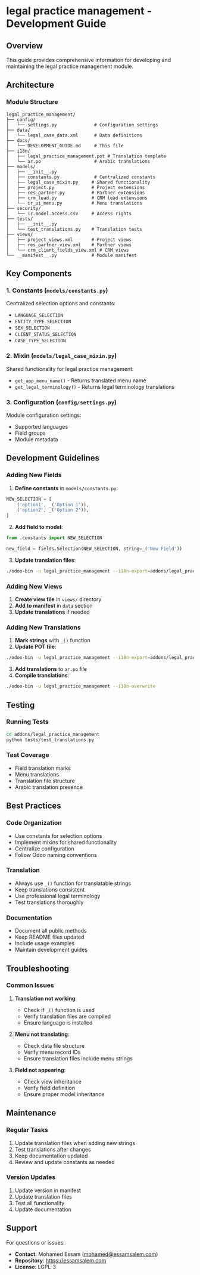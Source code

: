 # legal practice management - Development Guide

## Overview

This guide provides comprehensive information for developing and maintaining the legal practice management module.

## Architecture

### Module Structure
```
legal_practice_management/
├── config/
│   └── settings.py              # Configuration settings
├── data/
│   └── legal_case_data.xml      # Data definitions
├── docs/
│   └── DEVELOPMENT_GUIDE.md     # This file
├── i18n/
│   ├── legal_practice_management.pot # Translation template
│   └── ar.po                    # Arabic translations
├── models/
│   ├── __init__.py
│   ├── constants.py             # Centralized constants
│   ├── legal_case_mixin.py     # Shared functionality
│   ├── project.py              # Project extensions
│   ├── res_partner.py          # Partner extensions
│   ├── crm_lead.py             # CRM lead extensions
│   └── ir_ui_menu.py           # Menu translations
├── security/
│   └── ir.model.access.csv     # Access rights
├── tests/
│   ├── __init__.py
│   └── test_translations.py    # Translation tests
├── views/
│   ├── project_views.xml       # Project views
│   ├── res_partner_view.xml    # Partner views
│   └── crm_client_fields_view.xml # CRM views
└── __manifest__.py             # Module manifest
```

## Key Components

### 1. Constants (`models/constants.py`)
Centralized selection options and constants:
- `LANGUAGE_SELECTION`
- `ENTITY_TYPE_SELECTION`
- `SEX_SELECTION`
- `CLIENT_STATUS_SELECTION`
- `CASE_TYPE_SELECTION`

### 2. Mixin (`models/legal_case_mixin.py`)
Shared functionality for legal practice management:
- `get_app_menu_name()` - Returns translated menu name
- `get_legal_terminology()` - Returns legal terminology translations

### 3. Configuration (`config/settings.py`)
Module configuration settings:
- Supported languages
- Field groups
- Module metadata

## Development Guidelines

### Adding New Fields

1. **Define constants** in `models/constants.py`:
```python
NEW_SELECTION = [
    ('option1', _('Option 1')),
    ('option2', _('Option 2')),
]
```

2. **Add field to model**:
```python
from .constants import NEW_SELECTION

new_field = fields.Selection(NEW_SELECTION, string=_('New Field'))
```

3. **Update translation files**:
```bash
./odoo-bin -u legal_practice_management --i18n-export=addons/legal_practice_management/i18n/legal_practice_management.pot
```

### Adding New Views

1. **Create view file** in `views/` directory
2. **Add to manifest** in `data` section
3. **Update translations** if needed

### Adding New Translations

1. **Mark strings** with `_()` function
2. **Update POT file**:
```bash
./odoo-bin -u legal_practice_management --i18n-export=addons/legal_practice_management/i18n/legal_practice_management.pot
```
3. **Add translations** to `ar.po` file
4. **Compile translations**:
```bash
./odoo-bin -u legal_practice_management --i18n-overwrite
```

## Testing

### Running Tests
```bash
cd addons/legal_practice_management
python tests/test_translations.py
```

### Test Coverage
- Field translation marks
- Menu translations
- Translation file structure
- Arabic translation presence

## Best Practices

### Code Organization
- Use constants for selection options
- Implement mixins for shared functionality
- Centralize configuration
- Follow Odoo naming conventions

### Translation
- Always use `_()` function for translatable strings
- Keep translations consistent
- Use professional legal terminology
- Test translations thoroughly

### Documentation
- Document all public methods
- Keep README files updated
- Include usage examples
- Maintain development guides

## Troubleshooting

### Common Issues

1. **Translation not working**:
   - Check if `_()` function is used
   - Verify translation files are compiled
   - Ensure language is installed

2. **Menu not translating**:
   - Check data file structure
   - Verify menu record IDs
   - Ensure translation files include menu strings

3. **Field not appearing**:
   - Check view inheritance
   - Verify field definition
   - Ensure proper model inheritance

## Maintenance

### Regular Tasks
1. Update translation files when adding new strings
2. Test translations after changes
3. Keep documentation updated
4. Review and update constants as needed

### Version Updates
1. Update version in manifest
2. Update translation files
3. Test all functionality
4. Update documentation

## Support

For questions or issues:
- **Contact**: Mohamed Essam (mohamed@essamsalem.com)
- **Repository**: https://essamsalem.com
- **License**: LGPL-3 